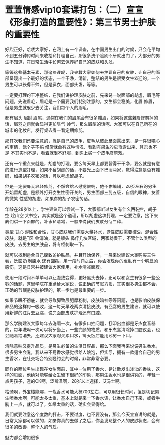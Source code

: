 # 萱萱情感vip10套课打包：（二）宣宣《形象打造的重要性》：第三节男士护肤的重要性

好烈正好，哈喽大家好，在网上有一个调查，在中国男生出门的时候，只会花平均不到五分钟的时间来收拾和打理自己，那很多洗个脸刷个牙就出门了，大部分的男生不知道，在日常生活中如何去保养好自己的皮肤和头发。

等等这些基本元素，那这些课呢，我来教大家如何去护理自己的皮肤，让自己的面部呈现出一个最好的状态，一个干净，清新，整结的男生是很受女生欢迎的，一个男生可以长得不帅，但是穿衣，面部头发，等等。

一定要打理的干净整结，在我们讲护理皮肤之前，先来说一说面部的胡虚，眉毛等问题，先说眉毛，眉毛是一个需要我们特别注意的，女生都会稳美，化眉 修眉，但是男生就很少去关注，我们每个人的眉毛。

都有眉头 眉封 眉尾，通常在我们的眉尾会有很多雜眉，如果将这些雜眉修剪掉的话，眉羽之间就会显得更加陰气 帅气，那么眉型的话呢，大家可以在自己所在的城市的化妆店，发行桌去看一看定期修剪。

那其次我们还要注意的，就是自己的皮毛，皮毛从彼此里面露出来，是一件很噁心的事情，我个子不搞 经常就会有这种情况，看到有男生的皮毛露出来，其实也不是 不其实也不是，看着就很不舒服，到网上买一个皮毛修剪戏。

还有一个重点来就是，胡虚的打理，要么每天早上都要替得干干净，要么就是有意的进行造型打理，如果不留胡虚的话，不要光上面下巴而两家，觉得注意是否有雜码，如果胡子农密的话，可以考虑留胡子。

但是一定要每天轻轻修剪，不然会给人感觉很纳，他不休编辅，28岁左右的男生开始留胡虚，是额外打开女生性密开关的，男生面部三到五级，自信的眼神，友善的微笑 性感的胡虚，如果你的胡子农密的话。

年龄在28岁以上，学生建议可以尝试一下，大家都听过女生有什么西装控，胡子空 趁山空 大书空，其实就是这个道理，所以胡虚这块打理，一定要注意，接下来我们讲一下面部的，补水和清减，一般来说我们皮肤分为三种。

类型 甘心 游性和合性，甘心皮肤我们需要大量补水，游性皮肤需要控油，混合性皮肤，就是T区 会偏油，就是额头 鼻疗几块区域，两家就很干，不管什么类型的皮肤，去男生的护肤品，将专柜刺取一下。

就可以找到适合自己腹致的护肤品，并且开始保养，一般来说建议大家购买三件套，洗面奶 刷腹水 还有面霜，用一段时间之后，你会发现你的皮肤有一个明显的感伤，这是日常并被建议大家使用，补水清减面膜。

使用一段时间不单单可以让腹致变得，更好黑头去掉，还可以和女生有很多一些公铃的话题，这里学院在重点给大家说，说正确的节眠方法，其实很多男生都不会，正确的节眠是皮肤护理的，第一步也是最重要的一步。

如果节眠不彻底，就会导致脚致层肥厚粉刺，皮肤暗神等等问题，也是影响皮肤保养品的这样的一吸收，这一每天早晚两次清接皮肤，有豆腐的男生建议，就可以使用新鲜的江片去豆腐，说完面部皮肤护理还有口腔。

那么学院建议大家每年去洗啊一次，有很多口抽问题，打印出血都是牙杰食音器的，每年洗啊一次可以将牙齿上，一些完顾的物质，和牙杰食清除掉口腔议会，也会随着给消失，还建议大家购买素口水，每天饭后能用它树一下口。

清除意味又提升品质，是男生必备的生活日容品，那么下面我再来说说男生香水，很多男生会说，我从来不用香水感觉很给人娘泡，但实际，拥有一款适合自己的男生香水，在社交场合特别是约会的时候，非常非常必要。

同样的两位男生出现在女生面前，其中一位用了香水，是让散发出淡淡的香味，这样的见面，他绝对能够给女生留下很好的印象，那男生香水也是很讲究的，年轻一点男孩子，选的CK啊，泛斯泽啊，28岁以上选择，艾马士啊。

枯骑啊，外宝楼能哪，一瓶香水可能大概700左右，可以用很长时间，但是切记男生喷香水啊，可能太多太重，基本上就是来一下香水语，让香水自己下来，或者手腕上一点，就可以了，如果太重的话，确实会显得给。

我们就要注意这个度数的打击，不要过度，也不要没有，那么今天宣宣讲的就是，日常大家都可以做的，如果你真的去做了之后，你会发现整个人的皮肤状态，会有很多的改善，整个人的气质。

魅力都会增加很多